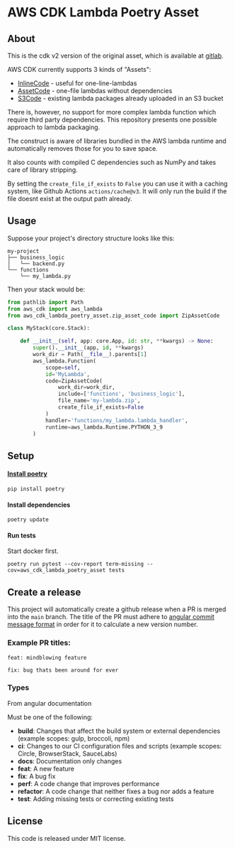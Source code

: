 # AWS CDK Lambda Poetry Asset

## About
This is the cdk v2 version of the original asset, which is available at [gitlab](https://gitlab.com/josef.stach/aws-cdk-lambda-asset).


AWS CDK currently supports 3 kinds of "Assets":

* [InlineCode](https://docs.aws.amazon.com/cdk/api/latest/docs/@aws-cdk_aws-lambda.InlineCode.html) - useful for one-line-lambdas
* [AssetCode](https://docs.aws.amazon.com/cdk/api/latest/docs/@aws-cdk_aws-lambda.AssetCode.html) - one-file lambdas without dependencies
* [S3Code](https://docs.aws.amazon.com/cdk/api/latest/docs/@aws-cdk_aws-lambda.S3Code.html) - existing lambda packages already uploaded in an S3 bucket

There is, however, no support for more complex lambda function which require third party dependencies.
This repository presents one possible approach to lambda packaging.

The construct is aware of libraries bundled in the AWS lambda runtime and automatically removes those for you to save space.

It also counts with compiled C dependencies such as NumPy and takes care of library stripping.

By setting the `create_file_if_exists` to `False` you can use it with a caching system, like Github Actions `actions/cache@v3`. It will only run the build if the file doesnt exist at the output path already.

## Usage
Suppose your project's directory structure looks like this:
```
my-project
├── business_logic
│   └── backend.py
└── functions
    └── my_lambda.py
```

Then your stack would be:

```python
from pathlib import Path
from aws_cdk import aws_lambda
from aws_cdk_lambda_poetry_asset.zip_asset_code import ZipAssetCode

class MyStack(core.Stack):

    def __init__(self, app: core.App, id: str, **kwargs) -> None:
        super().__init__(app, id, **kwargs)
        work_dir = Path(__file__).parents[1]
        aws_lambda.Function(
            scope=self,
            id='MyLambda',
            code=ZipAssetCode(
                work_dir=work_dir,
                include=['functions', 'business_logic'],
                file_name='my-lambda.zip',
                create_file_if_exists=False
            )
            handler='functions/my_lambda.lambda_handler',
            runtime=aws_lambda.Runtime.PYTHON_3_9
        )
```
## Setup

#### [Install poetry](https://github.com/sdispater/poetry#installation)
```commandline
pip install poetry
```

#### Install dependencies
```commandline
poetry update
```

#### Run tests
Start docker first.
```commandline
poetry run pytest --cov-report term-missing --cov=aws_cdk_lambda_poetry_asset tests
```


## Create a release

This project will automatically create a github release when a PR is merged into the `main` branch. The title of the PR must adhere to [angular commit message format](https://github.com/angular/angular/blob/master/CONTRIBUTING.md#-commit-message-format) in order for it to calculate a new version number.

### Example PR titles:

`feat: mindblowing feature`

`fix: bug thats been around for ever`

### Types
From angular documentation

Must be one of the following:

* **build**: Changes that affect the build system or external dependencies (example scopes: gulp, broccoli, npm)
* **ci**: Changes to our CI configuration files and scripts (example scopes: Circle, BrowserStack, SauceLabs)
* **docs**: Documentation only changes
* **feat**: A new feature
* **fix**: A bug fix
* **perf**: A code change that improves performance
* **refactor**: A code change that neither fixes a bug nor adds a feature
* **test**: Adding missing tests or correcting existing tests
## License
This code is released under MIT license.
